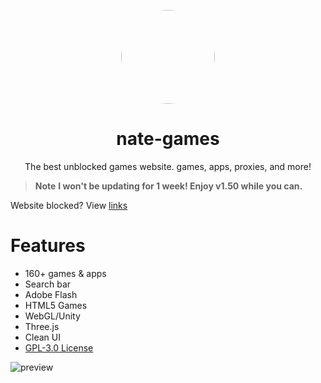 <p align="center">
<kbd>
<a href="https://bit.ly/nate-games">
<img style="border-radius:50%" height="150px" src="https://raw.githubusercontent.com/nate-games/nate-games.github.io/main/0/assets/img/favicon.png"></a>
</kbd>
</p>

<h1 align="center">nate-games</h1>
<p align="center">The best unblocked games website. games, apps, proxies, and more!</p>

> **Note**
> **I won't be updating for 1 week! Enjoy v1.50 while you can.**

Website blocked? View [links](https://github.com/nate-games/nate-games.github.io/wiki/URLS)

# Features
- 160+ games & apps
- Search bar
- Adobe Flash
- HTML5 Games
- WebGL/Unity
- Three.js
- Clean UI
- [GPL-3.0 License](/LICENSE.txt)

![preview](https://github.com/nate-games/nate-games.github.io/assets/131909495/487e0c8a-e5e5-414f-971b-6665161a799e)
